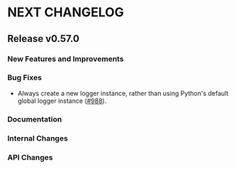 # NEXT CHANGELOG

## Release v0.57.0

### New Features and Improvements

### Bug Fixes

* Always create a new logger instance, rather than using Python's default global logger instance ([#988](https://github.com/databricks/databricks-sdk-py/pull/988)).

### Documentation

### Internal Changes

### API Changes
